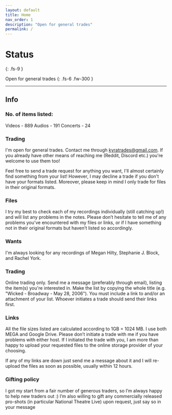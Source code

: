 ```yaml
---
layout: default
title: Home
nav_order: 1
description: "Open for general trades"
permalink: /
---
```


# Status
{: .fs-9 }

Open for general trades
{: .fs-6 .fw-300 }

---

## Info

### No. of items listed:
Videos - 889
Audios - 191
Concerts - 24

### Trading
I'm open for general trades. Contact me through kyratrades@gmail.com. If you already have other means of reaching me (Reddit, Discord etc.) you're welcome to use them too!

Feel free to send a trade request for anything you want, I'll almost certainly find something from your list! However, I may decline a trade if you don't have your formats listed. Moreover, please keep in mind I only trade for files in their original formats.

### Files
I try my best to check each of my recordings individually (still catching up!) and will list any problems in the notes. Please don’t hesitate to tell me of any problems you've encountered with my files or links, or if I have something not in their original formats but haven’t listed so accordingly.

### Wants
I'm always looking for any recordings of Megan Hilty, Stephanie J. Block, and Rachel York.

### Trading
Online trading only. Send me a message (preferably through email), listing the item(s) you're interested in. Make the list by copying the whole title (e.g. "Wicked - Broadway - May 28, 2006"). You must include a link to and/or an attachment of your list. Whoever initiates a trade should send their links first.

### Links
All the file sizes listed are calculated according to 1GB = 1024 MB. I use both MEGA and Google Drive. Please don’t initiate a trade with me if you have problems with either host. If I initiated the trade with you, I am more than happy to upload your requested files to the online storage provider of your choosing.

If any of my links are down just send me a message about it and I will re-upload the files as soon as possible, usually within 12 hours.
 
### Gifting policy
I got my start from a fair number of generous traders, so I’m always happy to help new traders out :) I’m also willing to gift any commercially released pro-shots (in particular National Theatre Live) upon request, just say so in your message